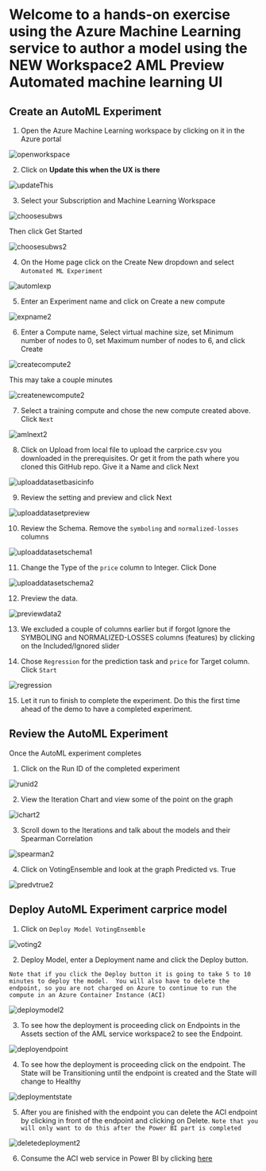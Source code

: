# Welcome to a hands-on exercise using the **Azure Machine Learning service** to author a model using the NEW **Workspace2 AML Preview Automated machine learning UI**


## Create an AutoML Experiment

1. Open the Azure Machine Learning workspace by clicking on it in the Azure portal

![openworkspace](https://raw.githubusercontent.com/DataSnowman/carprice/master/images/openworkspace.png)

2.	Click on **Update this when the UX is there**

![updateThis](https://raw.githubusercontent.com/DataSnowman/carprice/master/images/updateThis.png)

3.  Select your Subscription and Machine Learning Workspace

![choosesubws](https://raw.githubusercontent.com/DataSnowman/carprice/master/images/choosesubws.png)

Then click Get Started

![choosesubws2](https://raw.githubusercontent.com/DataSnowman/carprice/master/images/choosesubws2.png)

4.  On the Home page click on the Create New dropdown and select ``Automated ML Experiment``

![automlexp](https://raw.githubusercontent.com/DataSnowman/carprice/master/images/automlexp.png)

5.	Enter an Experiment name and click on Create a new compute

![expname2](https://raw.githubusercontent.com/DataSnowman/carprice/master/images/expname2.png)

6.	Enter a Compute name, Select virtual machine size, set Minimum number of nodes to 0, set Maximum number of nodes to 6, and click Create

![createcompute2](https://raw.githubusercontent.com/DataSnowman/carprice/master/images/createcompute2.png)

This may take a couple minutes

![createnewcompute2](https://raw.githubusercontent.com/DataSnowman/carprice/master/images/createnewcompute2.png)

7.	Select a training compute and chose the new compute created above.  Click ``Next``

![amlnext2](https://raw.githubusercontent.com/DataSnowman/carprice/master/images/amlnext2.png)

8.	Click on Upload from local file to upload the carprice.csv you downloaded in the prerequisites. Or get it from the path where you cloned this GitHub repo.  Give it a Name and click Next

![uploaddatasetbasicinfo](https://raw.githubusercontent.com/DataSnowman/carprice/master/images/uploaddatasetbasicinfo.png)

9.  Review the setting and preview and click Next

![uploaddatasetpreview](https://raw.githubusercontent.com/DataSnowman/carprice/master/images/uploaddatasetpreview.png)

10. Review the Schema.  Remove the ``symboling`` and ``normalized-losses`` columns

![uploaddatasetschema1](https://raw.githubusercontent.com/DataSnowman/carprice/master/images/uploaddatasetschema1.png)

11. Change the Type of the ``price`` column to Integer.  Click Done

![uploaddatasetschema2](https://raw.githubusercontent.com/DataSnowman/carprice/master/images/uploaddatasetschema2.png)

12.	Preview the data.

![previewdata2](https://raw.githubusercontent.com/DataSnowman/carprice/master/images/previewdata2.png)

13.	We excluded a couple of columns earlier but if forgot Ignore the SYMBOLING and NORMALIZED-LOSSES columns (features) by clicking on the Included/Ignored slider

14.	Chose ``Regression`` for the prediction task and ``price`` for Target column. Click ``Start``

![regression](https://raw.githubusercontent.com/DataSnowman/carprice/master/images/regression.png)

15.	Let it run to finish to complete the experiment.  Do this the first time ahead of the demo to have a completed experiment.

## Review the AutoML Experiment

Once the AutoML experiment completes 

1.	Click on the Run ID of the completed experiment

![runid2](https://raw.githubusercontent.com/DataSnowman/carprice/master/images/runid2.png)

2.	View the Iteration Chart and view some of the point on the graph

![ichart2](https://raw.githubusercontent.com/DataSnowman/carprice/master/images/ichart2.png)

3.	Scroll down to the Iterations and talk about the models and their Spearman Correlation

![spearman2](https://raw.githubusercontent.com/DataSnowman/carprice/master/images/spearman2.png)

4.	Click on VotingEnsemble and look at the graph Predicted vs. True

![predvtrue2](https://raw.githubusercontent.com/DataSnowman/carprice/master/images/predvtrue2.png)

## Deploy AutoML Experiment carprice model

1.	Click on ``Deploy Model VotingEnsemble``

![voting2](https://raw.githubusercontent.com/DataSnowman/carprice/master/images/voting2.png)

2. Deploy Model, enter a Deployment name and click the Deploy button.

``Note that if you click the Deploy button it is going to take 5 to 10 minutes to deploy the model.  You will also have to delete the endpoint, so you are not charged on Azure to continue to run the compute in an Azure Container Instance (ACI)``

![deploymodel2](https://raw.githubusercontent.com/DataSnowman/carprice/master/images/deploymodel2.png)

3. To see how the deployment is proceeding click on Endpoints in the Assets section of the AML service workspace2 to see the Endpoint.

![deployendpoint](https://raw.githubusercontent.com/DataSnowman/carprice/master/images/deployendpoint.png)

4. To see how the deployment is proceeding click on the endpoint.  The State will be Transitioning until the endpoint is created and the State will change to Healthy  

![deploymentstate](https://raw.githubusercontent.com/DataSnowman/carprice/master/images/deploymentstate.png)

5. After you are finished with the endpoint you can delete the ACI endpoint by clicking in front of the endpoint and clicking on Delete.  ``Note that you will only want to do this after the Power BI part is completed``

![deletedeployment2](https://raw.githubusercontent.com/DataSnowman/carprice/master/images/deletedeployment2.png)

6.	Consume the ACI web service in Power BI by clicking [here](https://github.com/DataSnowman/carprice/tree/master/powerbi)
